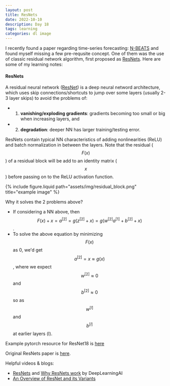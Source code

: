 ```yaml
---
layout: post
title: ResNets
date: 2022-10-10
description: Day 18
tags: learning
categories: dl image
---
```

I recently found a paper regarding time-series forecasting: [N-BEATS](https://arxiv.org/pdf/1905.10437.pdf) and found myself missing a few pre-requsite concept. One of them was the use of classic residual network algorithm, first proposed as [ResNets](https://arxiv.org/pdf/1512.03385.pdf). Here are some of my learning notes:

#### ResNets
A residual neural network ([ResNet](https://en.wikipedia.org/wiki/Residual_neural_network)) is a deep neural netword architecture, which uses skip connections/shortcuts to jump over some layers (usually 2-3 layer skips) to avoid the problems of:
- 1) **vanishing/exploding gradients**: gradients becoming too small or big when increasing layers, and
- 2) **degradation**: deeper NN has larger training/testing error. 

ResNets contain typical NN characteristics of adding nonlinearities (ReLU) and batch normalization in between the layers. Note that the residual ($$F(x)$$) of a residual block will be add to an identity matrix ($$x$$) before passing on to the ReLU activation function.

<div class="row">
    <div class="col-sm mt-3 mt-md-0">
        {% include figure.liquid path="assets/img/residual_block.png" title="example image" %}
    </div>
</div>

Why it solves the 2 problems above? 
- If considering a NN above, then $$ F(x) + x = a^{[2]} = g(z^{[2]} + x) = g(w^{[2]} a^{[1]} + b^{[2]} + x)$$.
- To solve the above equation by minimizing $$F(x)$$ as 0, we'd get $$a^{[2]} = x \approx g(x)$$, where we expect $$w^{[2]} \approx 0$$ and $$b^{[2]} \approx 0$$ so as $$w^{[l]}$$ and $$b^{[l]}$$ at earlier layers (l). 


Example pytorch resource for ResNet18 is [here](https://pytorch.org/hub/pytorch_vision_resnet/)

Original ResNets paper is [here](https://arxiv.org/pdf/1512.03385.pdf).

Helpful videos & blogs:
- [ResNets](https://www.youtube.com/watch?v=ZILIbUvp5lk) and [Why ResNets work](https://www.youtube.com/watch?v=RYth6EbBUqM&list=PLkDaE6sCZn6Gl29AoE31iwdVwSG-KnDzF&index=15) by DeepLearningAI
- [An Overview of ResNet and its Variants](https://towardsdatascience.com/an-overview-of-resnet-and-its-variants-5281e2f56035)
  
